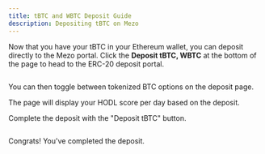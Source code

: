 ```yaml
---
title: tBTC and WBTC Deposit Guide
description: Depositing tBTC on Mezo
---
```


Now that you have your tBTC in your Ethereum wallet, you can deposit directly to the Mezo portal. Click the **Deposit tBTC, WBTC** at the bottom of the page to head to the ERC-20 deposit portal.&#x20;

<figure><img src="../../.gitbook/assets/image (12).png" alt=""><figcaption></figcaption></figure>

You can then toggle between tokenized BTC options on the deposit page.&#x20;

The page will display your HODL score per day based on the deposit.&#x20;

Complete the deposit with the "Deposit tBTC" button.

<figure><img src="../../.gitbook/assets/Screenshot 2024-04-09 at 11.21.12 AM.png" alt=""><figcaption></figcaption></figure>

Congrats! You've completed the deposit.&#x20;
